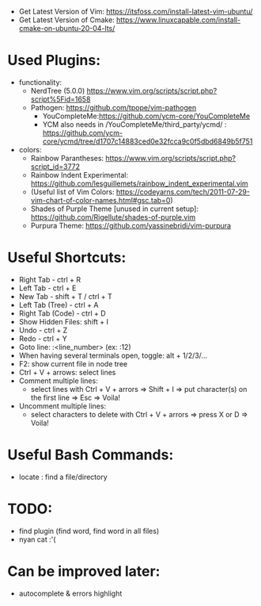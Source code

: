 - Get Latest Version of Vim: https://itsfoss.com/install-latest-vim-ubuntu/
- Get Latest Version of Cmake: https://www.linuxcapable.com/install-cmake-on-ubuntu-20-04-lts/

Used Plugins:
=============
- functionality:
  - NerdTree (5.0.0) https://www.vim.org/scripts/script.php?script%5Fid=1658
  - Pathogen: https://github.com/tpope/vim-pathogen
    - YouCompleteMe:https://github.com/ycm-core/YouCompleteMe
    - YCM also needs in /YouCompleteMe/third_party/ycmd/ : https://github.com/ycm-core/ycmd/tree/d1707c14883ced0e32fcca9c0f5dbd6849b5f751
- colors:
  - Rainbow Parantheses: https://www.vim.org/scripts/script.php?script_id=3772
  - Rainbow Indent Experimental: https://github.com/lesguillemets/rainbow_indent_experimental.vim
  - (Useful list of Vim Colors: https://codeyarns.com/tech/2011-07-29-vim-chart-of-color-names.html#gsc.tab=0)
  - Shades of Purple Theme [unused in current setup]: https://github.com/Rigellute/shades-of-purple.vim
  - Purpura Theme: https://github.com/yassinebridi/vim-purpura

Useful Shortcuts:
=================
- Right Tab - ctrl + R
- Left Tab - ctrl + E
- New Tab - shift + T / ctrl + T
- Left Tab (Tree) - ctrl + A
- Right Tab (Code) - ctrl + D
- Show Hidden Files: shift + I
- Undo - ctrl + Z
- Redo - ctrl + Y
- Goto line: :<line_number> (ex: :12)
- When having several terminals open, toggle: alt + 1/2/3/...
- F2: show current file in node tree
- Ctrl + V + arrows: select lines
- Comment multiple lines:
  - select lines with Ctrl + V + arrors => Shift + I => put character(s) on the first line => Esc => Voila!
- Uncomment multiple lines:
  - select characters to delete with Ctrl + V + arrors => press X or D => Voila!

Useful Bash Commands:
=====================
- locate <pattern>: find a file/directory


TODO:
=====
- find plugin (find word, find word in all files)
- nyan cat :'(

Can be improved later:
======================
- autocomplete & errors highlight
